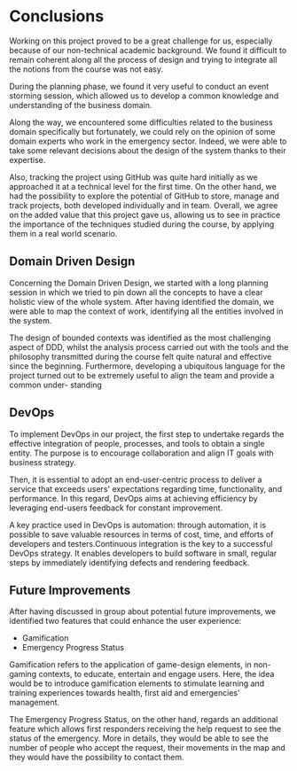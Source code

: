 # Conclusions
Working on this project proved to be a great challenge for us, especially
because of our non-technical academic background. 
We found it difficult to remain coherent along all the process of design and trying to integrate all the notions from the course was not easy.

During the planning phase, we found it very useful to conduct an event
storming session, which allowed us to develop a common knowledge and
understanding of the business domain.

Along the way, we encountered some difficulties related to the business
domain specifically but fortunately, we could rely on the opinion of some
domain experts who work in the emergency sector. Indeed, we were able to
take some relevant decisions about the design of the system thanks to their
expertise.

Also, tracking the project using GitHub was quite hard initially as we
approached it at a technical level for the first time. On the other hand, we
had the possibility to explore the potential of GitHub to store, manage and
track projects, both developed individually and in team.
Overall, we agree on the added value that this project gave us, allowing
us to see in practice the importance of the techniques studied during the
course, by applying them in a real world scenario.

## Domain Driven Design
Concerning the Domain Driven Design, we started with a long planning
session in which we tried to pin down all the concepts to have a clear holistic view of the whole system. 
After having identified the domain, we were able to map the context of work, identifying all the entities involved in the system.

The design of bounded contexts was identified as the most challenging
aspect of DDD, whilst the analysis process carried out with the tools and
the philosophy transmitted during the course felt quite natural and effective since the beginning.
Furthermore, developing a ubiquitous language for the project turned
out to be extremely useful to align the team and provide a common under-
standing


## DevOps
To implement DevOps in our project, the first step to undertake regards the effective integration of people, processes, and tools to obtain a single entity.
The purpose is to encourage collaboration and align IT goals with business strategy.

Then, it is essential to adopt an end-user-centric  process to deliver a service that exceeds users' expectations regarding time, functionality, and performance.
In this regard, DevOps aims at achieving efficiency by leveraging end-users feedback for constant improvement.

A key practice used in DevOps is automation: through automation, it is possible to save valuable resources in terms of cost, time, and efforts of developers and testers.Continuous integration is the key to a successful DevOps strategy.
It enables developers to build software in small, regular steps by immediately identifying defects and rendering feedback.

## Future Improvements
After having discussed in group about potential future improvements, we identified two features that could enhance the user experience:

- Gamification
- Emergency Progress Status

Gamification refers to the application of game-design elements, in non-gaming contexts, to educate, entertain and engage users.
Here, the idea would be to introduce gamification elements to stimulate learning and training experiences towards health, first aid and emergencies' management.

The Emergency Progress Status, on the other hand, regards an additional feature which allows first responders receiving the help request to see the status of the emergency.
More in details, they would be able to see the number of people who accept the request, their movements in the map and they would have the possibility to contact them.

